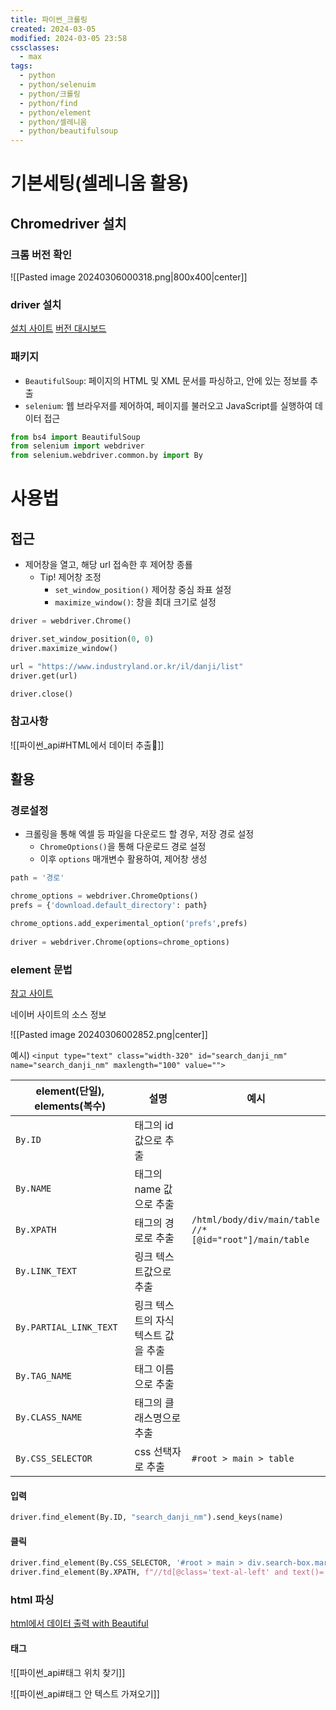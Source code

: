 ```yaml
---
title: 파이썬_크롤링
created: 2024-03-05
modified: 2024-03-05 23:58
cssclasses:
  - max
tags:
  - python
  - python/selenuim
  - python/크롤링
  - python/find
  - python/element
  - python/셀레니움
  - python/beautifulsoup
---
```

# 기본세팅(셀레니움 활용)
## Chromedriver 설치
### 크롬 버전 확인
![[Pasted image 20240306000318.png|800x400|center]]

### driver 설치

[설치 사이트]([https://chromedriver.chromium.org/downloads](https://chromedriver.chromium.org/downloads))
[버전 대시보드](https://googlechromelabs.github.io/chrome-for-testing/)

### 패키지
- `BeautifulSoup`: 페이지의 HTML 및 XML 문서를 파싱하고, 안에 있는 정보를 추출
- `selenium`: 웹 브라우저를 제어하여, 페이지를 불러오고 JavaScript를 실행하여 데이터 접근
```python
from bs4 import BeautifulSoup  
from selenium import webdriver  
from selenium.webdriver.common.by import By
```

# 사용법
## 접근
- 제어창을 열고, 해당 url 접속한 후 제어창 종룔
	- Tip! 제어창 조정
		- `set_window_position()` 제어창 중심 좌표 설정
		- `maximize_window()`: 창을 최대 크기로 설정
```python
driver = webdriver.Chrome()

driver.set_window_position(0, 0)  
driver.maximize_window()

url = "https://www.industryland.or.kr/il/danji/list"  
driver.get(url)

driver.close()
```

### 참고사항
![[파이썬_api#HTML에서 데이터 추출]]

## 활용

### 경로설정
- 크롤링을 통해 엑셀 등 파일을 다운로드 할 경우, 저장 경로 설정
	- `ChromeOptions()`을 통해 다운로드 경로 설정
	- 이후 `options` 매개변수 활용하여, 제어창 생성
```python
path = '경로'

chrome_options = webdriver.ChromeOptions()  
prefs = {'download.default_directory': path}  

chrome_options.add_experimental_option('prefs',prefs)  
  
driver = webdriver.Chrome(options=chrome_options)
```

### element 문법
[참고 사이트](https://aplab.tistory.com/entry/%ED%8C%8C%EC%9D%B4%EC%8D%AC-%EC%85%80%EB%A0%88%EB%8B%88%EC%9B%80-%EC%82%AC%EC%9A%A9%EB%B2%95-%ED%8A%B9%EC%A0%95-%EC%9A%94%EC%86%8C%EB%A5%BC-%EC%84%A0%ED%83%9D%ED%95%98%EB%8A%94-%EB%B0%A9%EB%B2%95%EC%9D%80)

네이버 사이트의 소스 정보

![[Pasted image 20240306002852.png|center]]

예시)
`<input type="text" class="width-320" id="search_danji_nm" name="search_danji_nm" maxlength="100" value="">`

| element(단일), elements(복수) | 설명                   | 예시                                                          |
| ------------------------- | -------------------- | ----------------------------------------------------------- |
| `By.ID`                   | 태그의 id 값으로 추출        |                                                             |
| `By.NAME`                 | 태그의 name 값으로 추출      |                                                             |
| `By.XPATH`                | 태그의 경로로 추출           | `/html/body/div/main/table`<br>`//*[@id="root"]/main/table` |
| `By.LINK_TEXT`            | 링크 텍스트값으로 추출         |                                                             |
| `By.PARTIAL_LINK_TEXT`    | 링크 텍스트의 자식 텍스트 값을 추출 |                                                             |
| `By.TAG_NAME`             | 태그 이름으로 추출           |                                                             |
| `By.CLASS_NAME`           | 태그의 클래스명으로 추출        |                                                             |
| `By.CSS_SELECTOR`         | css 선택자로 추출          | `#root > main > table`                                      |


#### 입력
```python
driver.find_element(By.ID, "search_danji_nm").send_keys(name)
```
#### 클릭
```python
driver.find_element(By.CSS_SELECTOR, '#root > main > div.search-box.mar-bottom-20 > button').click()
driver.find_element(By.XPATH, f"//td[@class='text-al-left' and text()='{name}']").click()
```

### html 파싱
[html에서 데이터 출력 with Beautiful](https://charimlab.tistory.com/entry/%ED%8C%8C%EC%9D%B4%EC%8D%AC%EC%9B%B9%ED%81%AC%EB%A1%A4%EB%A7%81ch03)

#### 태그

![[파이썬_api#태그 위치 찾기]]

![[파이썬_api#태그 안 텍스트 가져오기]]
